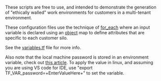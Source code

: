 These scripts are free to use, and intended to demonstrate the generation of "ethically walled" work environments for customers in a multi-tenant environment.

These configuration files use the technique of [for_each](https://developer.hashicorp.com/terraform/language/meta-arguments/for_each) where an input variable is declared using an [object](https://developer.hashicorp.com/terraform/language/expressions/type-constraints#object) map to define attributes that are specific to each customer silo.

See the [variables.tf](https://github.com/JamieLaing/EthicalWalledAvd/blob/main/variables.tf) file for more info.

Also note that the local machine password is stored in an environment variable, check out [this article](https://support.hashicorp.com/hc/en-us/articles/4547786359571-Reading-and-using-environment-variables-in-Terraform-runs).  To apply the value in linux, and assuming you are using VS code for IDE, use "export TF_VAR_password=+EnterValueHere+" to set the variable.
